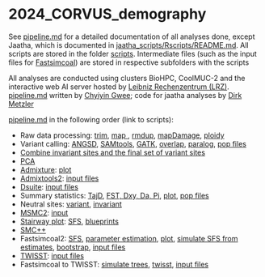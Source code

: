 # 2024_CORVUS_demography

See [pipeline.md](./pipeline.md) for a detailed documentation of all analyses done, except Jaatha, which is documented in [jaatha_scripts/Rscripts/README.md](./jaatha_scripts/Rscripts/README.md). 
All scripts are stored in the folder [scripts](./scripts/). Intermediate files (such as the input files for [Fastsimcoal](./scripts/fastsimcoal/)) are stored in respective subfolders with the scripts

All analyses are conducted using clusters BioHPC, CoolMUC-2 and the interactive web AI server hosted by [Leibniz Rechenzentrum (LRZ)](https://doku.lrz.de/high-performance-computing-10613431.html). [pipeline.md](./pipeline.md) written by [Chyiyin Gwee](https://github.com/kakapocy); code for jaatha analyses by [Dirk Metzler](https://github.com/DirkMetzler)

[pipeline.md](./pipeline.md) in the following order (link to scripts):

* Raw data processing: [trim](./scripts/1.1.1_rawreads_pro.sh), [map ](./scripts/1.2.1_map.sh), [rmdup](./scripts/1.3.1_markdup.sh), [mapDamage](./scripts/1.3.2_mapdamage.sh), [ploidy](./scripts/1.3.4_ploidy.sh)
* Variant calling: [ANGSD](./scripts/1.4.1_angsdrecal.sh), [SAMtools](./scripts/samtools), [GATK](./scripts/1.4.3_GATKrawHap.sh), [overlap](./scripts/1.4.5_overlap.sh), [paralog](./scripts/1.4.5_paralogs.sh), [pop files](./scripts/05.1_recal/) 
* [Combine invariant sites and the final set of variant sites](./scripts/1.4.5_gvcf_combineinvariant.sh)
* [PCA](./scripts/pca.R)
* [Admixture](./scripts/1.5.1_admixture.sh): [plot](./scripts/admixtureplot.R)
* [Admixtools2](./scripts/1.5.3_admixtools.sh): [input files](./scripts/06_results/admixtools/)
* [Dsuite](./scripts/1.5.4_dsuite.sh):  [input files](./scripts/06_results/dsuite/)
* Summary statistics: [TajD](./scripts/1.5.5_summarystats.sh), [FST, Dxy, Da, Pi](./scripts/1.5.6_fst.sh), [plot](./scripts/cmplot.R), [pop files](./scripts/06_results/sumstats/)
* Neutral sites: [variant](./scripts/1.6.1_neutral.sh), [invariant](./scripts/1.6.1_neutral_invariantsites.sh)
* [MSMC2](./scripts/2.1.2_msmc_ind.sh): [input](./scripts/2.1.1_SNPable.sh)
* [Stairway plot](./scripts/2.2.2_stairway_rescaled.sh): [SFS](./scripts/2.2.1_1dsfs.sh), [blueprints](./scripts/stairway/)
* [SMC++](./scripts/2.3.1_smcpp_neuperpopvcf.sh)
* Fastsimcoal2: [SFS](./scripts/1.6.3_easySFS_folded.sh), [parameter estimation](./scripts/1.6.3_fastsimcoal_folded.sh), [plot](./scripts/1.6.4_plot.sh), [simulate SFS from estimates](./scripts/1.6.4_modelfit_folded.sh), [bootstrap](./scripts/1.6.5_simparabs_folded.sh), [input files](./scripts/fastsimcoal/4Pop)
* [TWISST](./scripts/1.5.7_twisst.sh): [input files](./scripts/06_results/twisst/)
* Fastsimcoal to TWISST: [simulate trees](./scripts/1.6.6_fastsimcoalTwisst.sh), [twisst](./scripts/1.6.6_twisstsim.sh), [input files](./scripts/fastsimcoal/4Pop/cor1_cor2to3_cnx1to3_cnx6_50ind_folded_all_nochr18/fastsimcoal2/twisst/)
